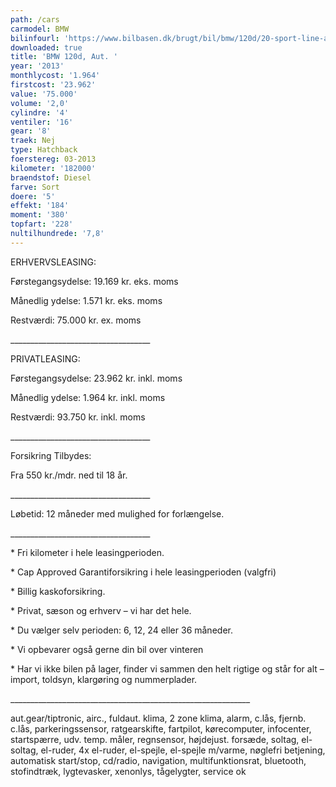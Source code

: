 ```yaml
---
path: /cars
carmodel: BMW
bilinfourl: 'https://www.bilbasen.dk/brugt/bil/bmw/120d/20-sport-line-aut-5d/4205042'
downloaded: true
title: 'BMW 120d, Aut. '
year: '2013'
monthlycost: '1.964'
firstcost: '23.962'
value: '75.000'
volume: '2,0'
cylindre: '4'
ventiler: '16'
gear: '8'
traek: Nej
type: Hatchback
foerstereg: 03-2013
kilometer: '182000'
braendstof: Diesel
farve: Sort
doere: '5'
effekt: '184'
moment: '380'
topfart: '228'
nultilhundrede: '7,8'
---
```

ERHVERVSLEASING:

Førstegangsydelse: 19.169 kr. eks. moms

Månedlig ydelse: 1.571 kr. eks. moms

Restværdi: 75.000 kr. ex. moms

\_\_\_\_\_\_\_\_\_\_\_\_\_\_\_\_\_\_\_\_\_\_\_\_\_\_\_\_\_\_\_\_\_\__



PRIVATLEASING:

Førstegangsydelse: 23.962 kr. inkl. moms

Månedlig ydelse: 1.964 kr. inkl. moms

Restværdi: 93.750 kr. inkl. moms

\_\_\_\_\_\_\_\_\_\_\_\_\_\_\_\_\_\_\_\_\_\_\_\_\_\_\_\_\_\_\_\_\_\__  

Forsikring Tilbydes:

Fra 550 kr./mdr. ned til 18 år. 

\_\_\_\_\_\_\_\_\_\_\_\_\_\_\_\_\_\_\_\_\_\_\_\_\_\_\_\_\_\_\_\_\_\__



Løbetid: 12 måneder med mulighed for forlængelse.

\_\_\_\_\_\_\_\_\_\_\_\_\_\_\_\_\_\_\_\_\_\_\_\_\_\_\_\_\_\_\_\_\_\__



\* Fri kilometer i hele leasingperioden.

\* Cap Approved Garantiforsikring i hele leasingperioden (valgfri)

\* Billig kaskoforsikring.

\* Privat, sæson og erhverv – vi har det hele.

\* Du vælger selv perioden: 6, 12, 24 eller 36 måneder.

\* Vi opbevarer også gerne din bil over vinteren

\* Har vi ikke bilen på lager, finder vi sammen den helt rigtige og står for alt – import, toldsyn, klargøring og nummerplader.



\_\_\_\_\_\_\_\_\_\_\_\_\_\_\_\_\_\_\_\_\_\_\_\_\_\_\_\_\_\_\_\_\_\_\_\_\_\_\_\_\_\_\_\_\_\_\_\_\_\_\_\_\_\_\_\_\_\_\_\_

aut.gear/tiptronic, airc., fuldaut. klima, 2 zone klima, alarm, c.lås, fjernb. c.lås, parkeringssensor, ratgearskifte, fartpilot, kørecomputer, infocenter, startspærre, udv. temp. måler, regnsensor, højdejust. forsæde, soltag, el-soltag, el-ruder, 4x el-ruder, el-spejle, el-spejle m/varme, nøglefri betjening, automatisk start/stop, cd/radio, navigation, multifunktionsrat, bluetooth, stofindtræk, lygtevasker, xenonlys, tågelygter, service ok
